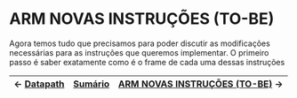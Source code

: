 # ARM NOVAS INSTRUÇÕES (TO-BE)

Agora temos tudo que precisamos para poder discutir as modificações necessárias para as instruções que queremos implementar. O primeiro passo é saber exatamente como é o frame de cada uma dessas instruções

|$\leftarrow$ [Datapath]() | [Sumário]() | [ARM NOVAS INSTRUÇÕES (TO-BE)]() $\rightarrow$|
|-|-|-|
